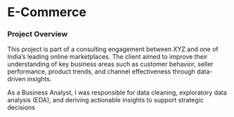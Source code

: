 # E-Commerce
### Project Overview

This project is part of a consulting engagement between XYZ and one of India’s leading online marketplaces. The client aimed to improve their understanding of key business areas such as customer behavior, seller performance, product trends, and channel effectiveness through data-driven insights.

As a Business Analyst, I was responsible for data cleaning, exploratory data analysis (EDA), and deriving actionable insights to support strategic decisions
